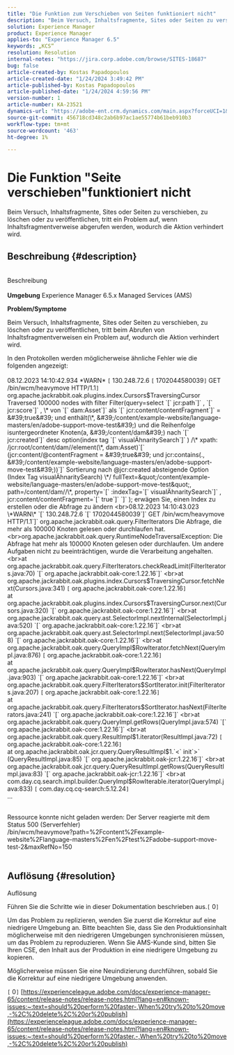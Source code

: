 ```yaml
---
title: "Die Funktion zum Verschieben von Seiten funktioniert nicht"
description: "Beim Versuch, Inhaltsfragmente, Sites oder Seiten zu verschieben, zu löschen oder zu veröffentlichen, tritt beim Abrufen von Inhaltsfragmentverweisen ein Problem auf."
solution: Experience Manager
product: Experience Manager
applies-to: "Experience Manager 6.5"
keywords: „KCS“
resolution: Resolution
internal-notes: "https://jira.corp.adobe.com/browse/SITES-18687"
bug: false
article-created-by: Kostas Papadopoulos
article-created-date: "1/24/2024 3:49:42 PM"
article-published-by: Kostas Papadopoulos
article-published-date: "1/24/2024 4:59:56 PM"
version-number: 1
article-number: KA-23521
dynamics-url: "https://adobe-ent.crm.dynamics.com/main.aspx?forceUCI=1&pagetype=entityrecord&etn=knowledgearticle&id=050adb2c-d0ba-ee11-a569-6045bd006c82"
source-git-commit: 456718cd348c2ab6b97ac1ae55774b61beb910b3
workflow-type: tm+mt
source-wordcount: '463'
ht-degree: 1%

---
```


# Die Funktion &quot;Seite verschieben&quot;funktioniert nicht


Beim Versuch, Inhaltsfragmente, Sites oder Seiten zu verschieben, zu löschen oder zu veröffentlichen, tritt ein Problem auf, wenn Inhaltsfragmentverweise abgerufen werden, wodurch die Aktion verhindert wird.

## Beschreibung {#description}

<br>Beschreibung<br><br>
<b>Umgebung</b>
Experience Manager 6.5.x Managed Services (AMS)



<b>Problem/Symptome</b>

Beim Versuch, Inhaltsfragmente, Sites oder Seiten zu verschieben, zu löschen oder zu veröffentlichen, tritt beim Abrufen von Inhaltsfragmentverweisen ein Problem auf, wodurch die Aktion verhindert wird.



In den Protokollen werden möglicherweise ähnliche Fehler wie die folgenden angezeigt:
<br><br>08.12.2023 14:10:42.934 \*WARN\* `[` 130.248.72.6 `[` 1702044580039`]`  GET /bin/wcm/heavymove HTTP/1.1`]`  org.apache.jackrabbit.oak.plugins.index.Cursors$TraversingCursor Traversed 100000 nodes with filter Filter(query=select `[` jcr:path`]` , `[` jcr:score`]` , \* von `[` dam:Asset`]`  als `[` jcr:content/contentFragment`]`  = &#39;true&#39; und enthält(\*, &#39;/content/example-website/language-masters/en/adobe-support-move-test&#39;) und die Reihenfolge isuntergeordneter Knoten(a, &#39;/content/dam&#39;) nach `[` jcr:created`]`  desc option(index tag `[` visualÄhnaritySearch`]` ) /\* xpath: /jcr:root/content/dam//element(\*, dam:Asset)`[` (jcr:content/@contentFragment = &#39;true&#39; und jcr:contains(., &#39;/content/example-website/language-masters/en/adobe-support-move-test&#39;))`]`  Sortierung nach @jcr:created absteigende Option (Index Tag visualÄhnaritySearch) \*/ fullText=&quot;/content/example-website/language-masters/en/adobe-support-move-test&quot;, path=/content/dam//\*, property=`[` :indexTag=`[` visualÄhnaritySearch`]` , jcr:content/contentFragment=`[` true`]` `]` ); erwägen Sie, einen Index zu erstellen oder die Abfrage zu ändern
<br>08.12.2023 14:10:43.023 \*WARN\* `[` 130.248.72.6 `[` 1702044580039`]`  GET /bin/wcm/heavymove HTTP/1.1`]`  org.apache.jackrabbit.oak.query.FilterIterators Die Abfrage, die mehr als 100000 Knoten gelesen oder durchlaufen hat.
<br>org.apache.jackrabbit.oak.query.RuntimeNodeTraversalException: Die Abfrage hat mehr als 100000 Knoten gelesen oder durchlaufen. Um andere Aufgaben nicht zu beeinträchtigen, wurde die Verarbeitung angehalten.
<br>at org.apache.jackrabbit.oak.query.FilterIterators.checkReadLimit(FilterIterators.java:70) `[` org.apache.jackrabbit.oak-core:1.22.16`]`
<br>at org.apache.jackrabbit.oak.plugins.index.Cursors$TraversingCursor.fetchNext(Cursors.java:341) `[` org.apache.jackrabbit.oak-core:1.22.16`]`
<br>at org.apache.jackrabbit.oak.plugins.index.Cursors$TraversingCursor.next(Cursors.java:320) `[` org.apache.jackrabbit.oak-core:1.22.16`]`
<br>at org.apache.jackrabbit.oak.query.ast.SelectorImpl.nextInternal(SelectorImpl.java:520) `[` org.apache.jackrabbit.oak-core:1.22.16`]`
<br>at org.apache.jackrabbit.oak.query.ast.SelectorImpl.next(SelectorImpl.java:508) `[` org.apache.jackrabbit.oak-core:1.22.16`]`
<br>at org.apache.jackrabbit.oak.query.QueryImpl$RowIterator.fetchNext(QueryImpl.java:876) `[` org.apache.jackrabbit.oak-core:1.22.16`]`
<br>at org.apache.jackrabbit.oak.query.QueryImpl$RowIterator.hasNext(QueryImpl.java:903) `[` org.apache.jackrabbit.oak-core:1.22.16`]`
<br>at org.apache.jackrabbit.oak.query.FilterIterators$SortIterator.init(FilterIterators.java:207) `[` org.apache.jackrabbit.oak-core:1.22.16`]`
<br>at org.apache.jackrabbit.oak.query.FilterIterators$SortIterator.hasNext(FilterIterators.java:241) `[` org.apache.jackrabbit.oak-core:1.22.16`]`
<br>at org.apache.jackrabbit.oak.query.QueryImpl.getRows(QueryImpl.java:574) `[` org.apache.jackrabbit.oak-core:1.22.16`]`
<br>at org.apache.jackrabbit.oak.query.ResultImpl$1.iterator(ResultImpl.java:72) `[` org.apache.jackrabbit.oak-core:1.22.16`]`
<br>at org.apache.jackrabbit.oak.jcr.query.QueryResultImpl$1.`<` init`>` (QueryResultImpl.java:85) `[` org.apache.jackrabbit.oak-jcr:1.22.16`]`
<br>at org.apache.jackrabbit.oak.jcr.query.QueryResultImpl.getRows(QueryResultImpl.java:83) `[` org.apache.jackrabbit.oak-jcr:1.22.16`]`
<br>at com.day.cq.search.impl.builder.QueryImpl$RowIterable.iterator(QueryImpl.java:833) `[` com.day.cq.cq-search:5.12.24`]`
<br>...


<br>Ressource konnte nicht geladen werden: Der Server reagierte mit dem Status 500 (Serverfehler)
<br>/bin/wcm/heavymove?path=%2Fcontent%2Fexample-website%2Flanguage-masters%2Fen%2Ftest%2Fadobe-support-move-test-2&amp;maxRefNo=150<br><br>



## Auflösung {#resolution}

Auflösung<br>


Führen Sie die Schritte wie in dieser Dokumentation beschrieben aus.`[` 0`]`

Um das Problem zu replizieren, wenden Sie zuerst die Korrektur auf eine niedrigere Umgebung an. Bitte beachten Sie, dass Sie den Produktionsinhalt möglicherweise mit den niedrigeren Umgebungen synchronisieren müssen, um das Problem zu reproduzieren. Wenn Sie AMS-Kunde sind, bitten Sie Ihren CSE, den Inhalt aus der Produktion in eine niedrigere Umgebung zu kopieren.

Möglicherweise müssen Sie eine Neuindizierung durchführen, sobald Sie die Korrektur auf eine niedrigere Umgebung anwenden.

`[` 0`]`
[https://experienceleague.adobe.com/docs/experience-manager-65/content/release-notes/release-notes.html?lang=en#known-issues:~:text=should%20perform%20faster-,When%20try%20to%20move,-%2C%20delete%2C%20or%20publish](https://experienceleague.adobe.com/docs/experience-manager-65/content/release-notes/release-notes.html?lang=en#known-issues:~:text=should%20perform%20faster.-,When%20try%20to%20move,-%2C%20delete%2C%20or%20publish)
